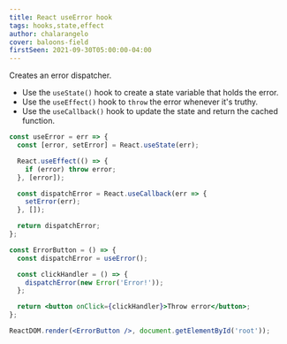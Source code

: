 ```yaml
---
title: React useError hook
tags: hooks,state,effect
author: chalarangelo
cover: baloons-field
firstSeen: 2021-09-30T05:00:00-04:00
---
```


Creates an error dispatcher.

- Use the `useState()` hook to create a state variable that holds the error.
- Use the `useEffect()` hook to `throw` the error whenever it's  truthy.
- Use the `useCallback()` hook to update the state and return the cached function.

```jsx
const useError = err => {
  const [error, setError] = React.useState(err);

  React.useEffect(() => {
    if (error) throw error;
  }, [error]);

  const dispatchError = React.useCallback(err => {
    setError(err);
  }, []);

  return dispatchError;
};
```

```jsx
const ErrorButton = () => {
  const dispatchError = useError();

  const clickHandler = () => {
    dispatchError(new Error('Error!'));
  };

  return <button onClick={clickHandler}>Throw error</button>;
};

ReactDOM.render(<ErrorButton />, document.getElementById('root'));
```
